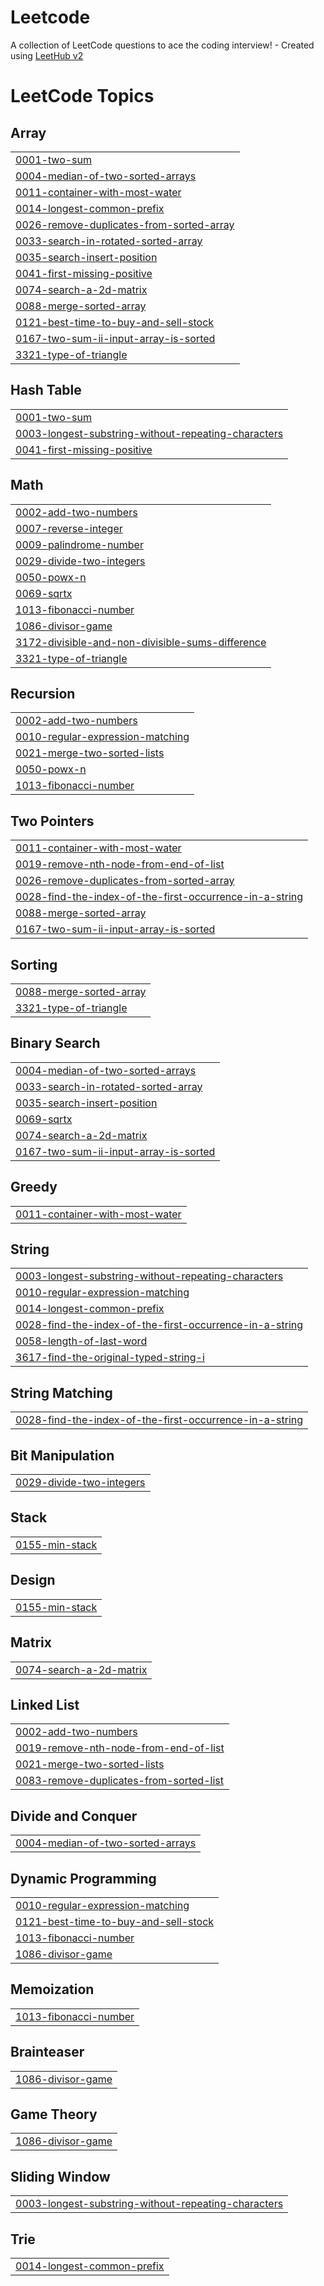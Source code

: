# Leetcode
A collection of LeetCode questions to ace the coding interview! - Created using [LeetHub v2](https://github.com/arunbhardwaj/LeetHub-2.0)

<!---LeetCode Topics Start-->
# LeetCode Topics
## Array
|  |
| ------- |
| [0001-two-sum](https://github.com/Sojal1001/Leetcode/tree/master/0001-two-sum) |
| [0004-median-of-two-sorted-arrays](https://github.com/Sojal1001/Leetcode/tree/master/0004-median-of-two-sorted-arrays) |
| [0011-container-with-most-water](https://github.com/Sojal1001/Leetcode/tree/master/0011-container-with-most-water) |
| [0014-longest-common-prefix](https://github.com/Sojal1001/Leetcode/tree/master/0014-longest-common-prefix) |
| [0026-remove-duplicates-from-sorted-array](https://github.com/Sojal1001/Leetcode/tree/master/0026-remove-duplicates-from-sorted-array) |
| [0033-search-in-rotated-sorted-array](https://github.com/Sojal1001/Leetcode/tree/master/0033-search-in-rotated-sorted-array) |
| [0035-search-insert-position](https://github.com/Sojal1001/Leetcode/tree/master/0035-search-insert-position) |
| [0041-first-missing-positive](https://github.com/Sojal1001/Leetcode/tree/master/0041-first-missing-positive) |
| [0074-search-a-2d-matrix](https://github.com/Sojal1001/Leetcode/tree/master/0074-search-a-2d-matrix) |
| [0088-merge-sorted-array](https://github.com/Sojal1001/Leetcode/tree/master/0088-merge-sorted-array) |
| [0121-best-time-to-buy-and-sell-stock](https://github.com/Sojal1001/Leetcode/tree/master/0121-best-time-to-buy-and-sell-stock) |
| [0167-two-sum-ii-input-array-is-sorted](https://github.com/Sojal1001/Leetcode/tree/master/0167-two-sum-ii-input-array-is-sorted) |
| [3321-type-of-triangle](https://github.com/Sojal1001/Leetcode/tree/master/3321-type-of-triangle) |
## Hash Table
|  |
| ------- |
| [0001-two-sum](https://github.com/Sojal1001/Leetcode/tree/master/0001-two-sum) |
| [0003-longest-substring-without-repeating-characters](https://github.com/Sojal1001/Leetcode/tree/master/0003-longest-substring-without-repeating-characters) |
| [0041-first-missing-positive](https://github.com/Sojal1001/Leetcode/tree/master/0041-first-missing-positive) |
## Math
|  |
| ------- |
| [0002-add-two-numbers](https://github.com/Sojal1001/Leetcode/tree/master/0002-add-two-numbers) |
| [0007-reverse-integer](https://github.com/Sojal1001/Leetcode/tree/master/0007-reverse-integer) |
| [0009-palindrome-number](https://github.com/Sojal1001/Leetcode/tree/master/0009-palindrome-number) |
| [0029-divide-two-integers](https://github.com/Sojal1001/Leetcode/tree/master/0029-divide-two-integers) |
| [0050-powx-n](https://github.com/Sojal1001/Leetcode/tree/master/0050-powx-n) |
| [0069-sqrtx](https://github.com/Sojal1001/Leetcode/tree/master/0069-sqrtx) |
| [1013-fibonacci-number](https://github.com/Sojal1001/Leetcode/tree/master/1013-fibonacci-number) |
| [1086-divisor-game](https://github.com/Sojal1001/Leetcode/tree/master/1086-divisor-game) |
| [3172-divisible-and-non-divisible-sums-difference](https://github.com/Sojal1001/Leetcode/tree/master/3172-divisible-and-non-divisible-sums-difference) |
| [3321-type-of-triangle](https://github.com/Sojal1001/Leetcode/tree/master/3321-type-of-triangle) |
## Recursion
|  |
| ------- |
| [0002-add-two-numbers](https://github.com/Sojal1001/Leetcode/tree/master/0002-add-two-numbers) |
| [0010-regular-expression-matching](https://github.com/Sojal1001/Leetcode/tree/master/0010-regular-expression-matching) |
| [0021-merge-two-sorted-lists](https://github.com/Sojal1001/Leetcode/tree/master/0021-merge-two-sorted-lists) |
| [0050-powx-n](https://github.com/Sojal1001/Leetcode/tree/master/0050-powx-n) |
| [1013-fibonacci-number](https://github.com/Sojal1001/Leetcode/tree/master/1013-fibonacci-number) |
## Two Pointers
|  |
| ------- |
| [0011-container-with-most-water](https://github.com/Sojal1001/Leetcode/tree/master/0011-container-with-most-water) |
| [0019-remove-nth-node-from-end-of-list](https://github.com/Sojal1001/Leetcode/tree/master/0019-remove-nth-node-from-end-of-list) |
| [0026-remove-duplicates-from-sorted-array](https://github.com/Sojal1001/Leetcode/tree/master/0026-remove-duplicates-from-sorted-array) |
| [0028-find-the-index-of-the-first-occurrence-in-a-string](https://github.com/Sojal1001/Leetcode/tree/master/0028-find-the-index-of-the-first-occurrence-in-a-string) |
| [0088-merge-sorted-array](https://github.com/Sojal1001/Leetcode/tree/master/0088-merge-sorted-array) |
| [0167-two-sum-ii-input-array-is-sorted](https://github.com/Sojal1001/Leetcode/tree/master/0167-two-sum-ii-input-array-is-sorted) |
## Sorting
|  |
| ------- |
| [0088-merge-sorted-array](https://github.com/Sojal1001/Leetcode/tree/master/0088-merge-sorted-array) |
| [3321-type-of-triangle](https://github.com/Sojal1001/Leetcode/tree/master/3321-type-of-triangle) |
## Binary Search
|  |
| ------- |
| [0004-median-of-two-sorted-arrays](https://github.com/Sojal1001/Leetcode/tree/master/0004-median-of-two-sorted-arrays) |
| [0033-search-in-rotated-sorted-array](https://github.com/Sojal1001/Leetcode/tree/master/0033-search-in-rotated-sorted-array) |
| [0035-search-insert-position](https://github.com/Sojal1001/Leetcode/tree/master/0035-search-insert-position) |
| [0069-sqrtx](https://github.com/Sojal1001/Leetcode/tree/master/0069-sqrtx) |
| [0074-search-a-2d-matrix](https://github.com/Sojal1001/Leetcode/tree/master/0074-search-a-2d-matrix) |
| [0167-two-sum-ii-input-array-is-sorted](https://github.com/Sojal1001/Leetcode/tree/master/0167-two-sum-ii-input-array-is-sorted) |
## Greedy
|  |
| ------- |
| [0011-container-with-most-water](https://github.com/Sojal1001/Leetcode/tree/master/0011-container-with-most-water) |
## String
|  |
| ------- |
| [0003-longest-substring-without-repeating-characters](https://github.com/Sojal1001/Leetcode/tree/master/0003-longest-substring-without-repeating-characters) |
| [0010-regular-expression-matching](https://github.com/Sojal1001/Leetcode/tree/master/0010-regular-expression-matching) |
| [0014-longest-common-prefix](https://github.com/Sojal1001/Leetcode/tree/master/0014-longest-common-prefix) |
| [0028-find-the-index-of-the-first-occurrence-in-a-string](https://github.com/Sojal1001/Leetcode/tree/master/0028-find-the-index-of-the-first-occurrence-in-a-string) |
| [0058-length-of-last-word](https://github.com/Sojal1001/Leetcode/tree/master/0058-length-of-last-word) |
| [3617-find-the-original-typed-string-i](https://github.com/Sojal1001/Leetcode/tree/master/3617-find-the-original-typed-string-i) |
## String Matching
|  |
| ------- |
| [0028-find-the-index-of-the-first-occurrence-in-a-string](https://github.com/Sojal1001/Leetcode/tree/master/0028-find-the-index-of-the-first-occurrence-in-a-string) |
## Bit Manipulation
|  |
| ------- |
| [0029-divide-two-integers](https://github.com/Sojal1001/Leetcode/tree/master/0029-divide-two-integers) |
## Stack
|  |
| ------- |
| [0155-min-stack](https://github.com/Sojal1001/Leetcode/tree/master/0155-min-stack) |
## Design
|  |
| ------- |
| [0155-min-stack](https://github.com/Sojal1001/Leetcode/tree/master/0155-min-stack) |
## Matrix
|  |
| ------- |
| [0074-search-a-2d-matrix](https://github.com/Sojal1001/Leetcode/tree/master/0074-search-a-2d-matrix) |
## Linked List
|  |
| ------- |
| [0002-add-two-numbers](https://github.com/Sojal1001/Leetcode/tree/master/0002-add-two-numbers) |
| [0019-remove-nth-node-from-end-of-list](https://github.com/Sojal1001/Leetcode/tree/master/0019-remove-nth-node-from-end-of-list) |
| [0021-merge-two-sorted-lists](https://github.com/Sojal1001/Leetcode/tree/master/0021-merge-two-sorted-lists) |
| [0083-remove-duplicates-from-sorted-list](https://github.com/Sojal1001/Leetcode/tree/master/0083-remove-duplicates-from-sorted-list) |
## Divide and Conquer
|  |
| ------- |
| [0004-median-of-two-sorted-arrays](https://github.com/Sojal1001/Leetcode/tree/master/0004-median-of-two-sorted-arrays) |
## Dynamic Programming
|  |
| ------- |
| [0010-regular-expression-matching](https://github.com/Sojal1001/Leetcode/tree/master/0010-regular-expression-matching) |
| [0121-best-time-to-buy-and-sell-stock](https://github.com/Sojal1001/Leetcode/tree/master/0121-best-time-to-buy-and-sell-stock) |
| [1013-fibonacci-number](https://github.com/Sojal1001/Leetcode/tree/master/1013-fibonacci-number) |
| [1086-divisor-game](https://github.com/Sojal1001/Leetcode/tree/master/1086-divisor-game) |
## Memoization
|  |
| ------- |
| [1013-fibonacci-number](https://github.com/Sojal1001/Leetcode/tree/master/1013-fibonacci-number) |
## Brainteaser
|  |
| ------- |
| [1086-divisor-game](https://github.com/Sojal1001/Leetcode/tree/master/1086-divisor-game) |
## Game Theory
|  |
| ------- |
| [1086-divisor-game](https://github.com/Sojal1001/Leetcode/tree/master/1086-divisor-game) |
## Sliding Window
|  |
| ------- |
| [0003-longest-substring-without-repeating-characters](https://github.com/Sojal1001/Leetcode/tree/master/0003-longest-substring-without-repeating-characters) |
## Trie
|  |
| ------- |
| [0014-longest-common-prefix](https://github.com/Sojal1001/Leetcode/tree/master/0014-longest-common-prefix) |
<!---LeetCode Topics End-->